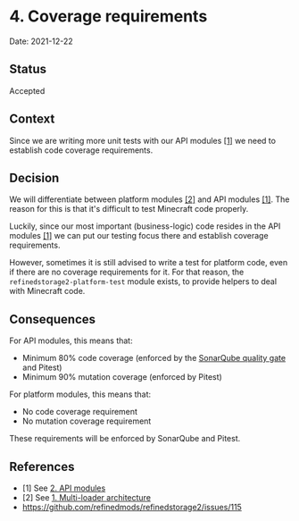 # 4. Coverage requirements

Date: 2021-12-22

## Status

Accepted

## Context

Since we are writing more unit tests with our API modules [[1]](#1) we need to establish code coverage requirements.

## Decision

We will differentiate between platform modules [[2]](#2) and API modules [[1]](#1). The reason for this is that it's
difficult to test
Minecraft code properly.

Luckily, since our most important (business-logic) code resides in the API modules [[1]](#1) we can put
our testing focus there and establish coverage requirements.

However, sometimes it is still advised to write a test for platform code, even if there are no coverage requirements for
it. For that reason, the `refinedstorage2-platform-test` module exists, to provide helpers to deal with Minecraft code.

## Consequences

For API modules, this means that:

- Minimum 80% code coverage (enforced by
  the [SonarQube quality gate](https://sonarcloud.io/organizations/refinedmods/quality_gates/show/9) and Pitest)
- Minimum 90% mutation coverage (enforced by Pitest)

For platform modules, this means that:

- No code coverage requirement
- No mutation coverage requirement

These requirements will be enforced by SonarQube and Pitest.

## References

- <a id="1">[1]</a> See [2. API modules](002-api-modules.md)
- <a id="2">[2]</a> See [1. Multi-loader architecture](001-multi-loader-architecture.md)
- https://github.com/refinedmods/refinedstorage2/issues/115
